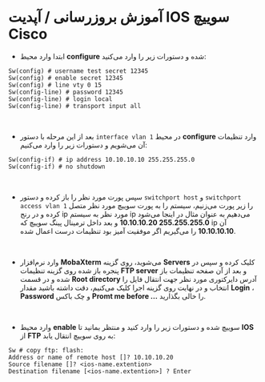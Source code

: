 # آموزش بروزرسانی / آپدیت IOS سوییچ Cisco
- ابتدا وارد محیط **configure** شده و دستورات زیر را وارد می‌کنید:
```
Sw(config) # username test secret 12345
Sw(config) # enable secret 12345
Sw(config) # line vty 0 15
Sw(config-line) # password 12345
Sw(config-line) # login local
Sw(config-line) # transport input all
```
<br />

- بعد از این مرحله با دستور ```interface vlan 1```  در محیط **configure** وارد تنظیمات آن می‌شویم و دستورات زیر را  وارد می‌کنیم:
```
Sw(config-if) # ip address 10.10.10.10 255.255.255.0
Sw(config-if) # no shutdown
```
<br />

- سپس پورت مورد نظر را باز کرده و دستور ```switchport host``` و  ```switchport access vlan 1``` را زیر پورت می‌زنیم، سیستم را به پورت سوییچ مورد نظر متصل کرده و در رنج ip مورد نظر به سیستم ip می‌دهیم به عنوان مثال در اینجا می‌شود **255.255.255.0 10.10.10.20** و بعد داخل ترمینال پینگ سوییچ که ip آن **10.10.10.10** را می‌گیریم اگر موفقیت آمیز بود تنظیمات درست اعمال شده.

<br />

- وارد نرم‌افزار **MobaXterm** می‌شوید، روی گزینه **Servers** کلیک کرده و سپس در پنجره باز شده روی گزینه تنظیمات **FTP server** و بعد از آن صفحه تنظیمات باز شده و در قسمت **Root directory** آدرس دایرکتوری مورد نظر جهت انتقال فایل را انتخاب و در نهایت روی گزینه اجرا کلیک می‌کنیم، دقت داشته باشید مقدار **Login** ، **Password** و چک باکس **Promt me before …** را  خالی بگذارید.

<br />

- وارد محیط **enable** سوییچ شده و دستورات زیر را  وارد کنید و منتظر بمانید تا **IOS** از **FTP** به روی سوییچ انتقال یابد:
```
Sw # copy ftp: flash:
Address or name of remote host []? 10.10.10.20
Source filename []? <ios-name.extention>
Destination filename [<ios-name.extention>] ? Enter
```